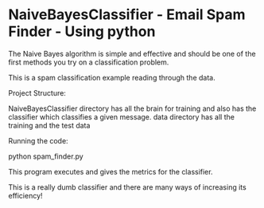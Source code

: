 # NaiveBayesClassifier - Email Spam Finder - Using python

The Naive Bayes algorithm is simple and effective and should be one of the first methods you try on a classification problem.

This is a spam classification example reading through the data.

Project Structure:

NaiveBayesClassifier directory has all the brain for training and also has the classifier which classifies a given message.
data directory has all the training and the test data

Running the code:

python spam_finder.py

This program executes and gives the metrics for the classifier.

This is a really dumb classifier and there are many ways of increasing its efficiency! 



